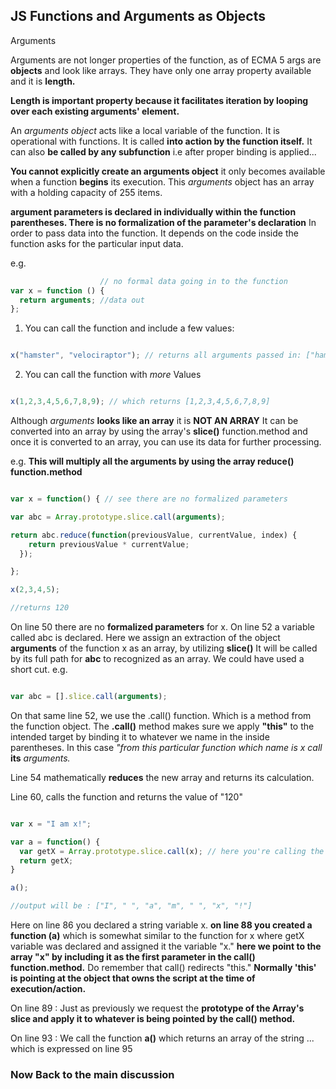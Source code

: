 ## JS Functions and Arguments as Objects

Arguments

Arguments are not longer properties of the function, as of ECMA 5 args are **objects** and look like arrays. They have only one array property available and it is **length.**

**Length is important property because it facilitates iteration by looping over each existing arguments' element.**

An *arguments object* acts like a local variable of the function. It is operational with functions. It is called **into action by the function itself.**
It can also **be called by any subfunction** i.e after proper binding is applied...

**You cannot explicitly create an arguments object** it only becomes available when a function **begins** its execution. This *arguments* object has an array with a holding capacity of 255 items.

**argument parameters is declared in individually within the function parentheses. There is no formalization of the parameter's declaration**
In order to pass data into the function. It depends on the code inside the function asks for the particular input data.

e.g.

```javascript
                    // no formal data going in to the function
var x = function () {
  return arguments; //data out
};

```

1. You can call the function and include a few values:

```javascript

x("hamster", "velociraptor"); // returns all arguments passed in: ["hamster", "velociraptor"]

```

2. You can call the function with *more* Values

```javascript

x(1,2,3,4,5,6,7,8,9); // which returns [1,2,3,4,5,6,7,8,9]

```

Although *arguments* **looks like an array** it is **NOT AN ARRAY** It can be converted into an array by using the array's **slice()** function.method
and once it is converted to an array, you can use its data for further processing.

e.g. **This will multiply all the arguments by using the array reduce() function.method**

```javascript

var x = function() { // see there are no formalized parameters

var abc = Array.prototype.slice.call(arguments);

return abc.reduce(function(previousValue, currentValue, index) {
    return previousValue * currentValue;
  });

};

x(2,3,4,5);

//returns 120


```

On line 50 there are no **formalized parameters** for x. On line 52 a variable called abc is declared. Here we assign an extraction of the object **arguments** of the function x as an array, by utilizing **slice()** It will be called by its full path for **abc** to recognized as an array.
We could have used a short cut. e.g.

```javascript

var abc = [].slice.call(arguments);


```

On that same line 52, we use the .call() function. Which is a method from the function object. The **.call()** method makes sure we apply **"this"**
to the intended target by binding it to whatever we name in the inside parentheses. In this case *"from this particular function which name is x call* **its** *arguments.*

Line 54 mathematically **reduces** the new array and returns its calculation.

Line 60, calls the function and returns the value of "120"

```javascript

var x = "I am x!";

var a = function() {
  var getX = Array.prototype.slice.call(x); // here you're calling the variable x
  return getX;
}

a();

//output will be : ["I", " ", "a", "m", " ", "x", "!"]

```

Here on line 86 you declared a string variable x. **on line 88 you created a function (a)** which is somewhat similar to the function for x where getX variable was declared and assigned it the variable "x." **here we point to the array "x" by including it as the first parameter in the call() function.method.** Do remember that call() redirects "this." **Normally 'this' is pointing at the object that owns the script at the time of execution/action.**

On line 89 : Just as previously we request the **prototype of the Array's slice and apply it to whatever is being pointed by the call() method.**

On line 93 : We call the function **a()** which returns an array of the string ... which is expressed on line 95

### Now Back to the main discussion 
